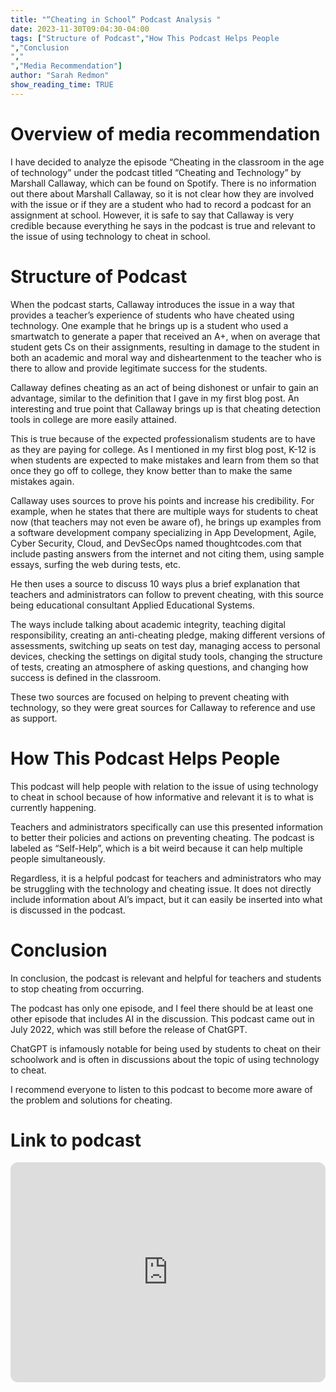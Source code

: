 ```yaml
---
title: "“Cheating in School” Podcast Analysis "
date: 2023-11-30T09:04:30-04:00
tags: ["Structure of Podcast","How This Podcast Helps People
","Conclusion
","
","Media Recommendation"]
author: "Sarah Redmon"
show_reading_time: TRUE
---
```


# Overview of media recommendation  

I have decided to analyze the episode “Cheating in the classroom in the age of technology” under the podcast titled “Cheating and Technology” by Marshall Callaway, which can be found on Spotify. There is no information out there about Marshall Callaway, so it is not clear how they are involved with the issue or if they are a student who had to record a podcast for an assignment at school. However, it is safe to say that Callaway is very credible because everything he says in the podcast is true and relevant to the issue of using technology to cheat in school.

# Structure of Podcast

When the podcast starts, Callaway introduces the issue in a way that provides a teacher’s experience of students who have cheated using technology. One example that he brings up is a student who used a smartwatch to generate a paper that received an A+, when on average that student gets Cs on their assignments, resulting in damage to the student in both an academic and moral way and disheartenment to the teacher who is there to allow and provide legitimate success for the students.

Callaway defines cheating as an act of being dishonest or unfair to gain an advantage, similar to the definition that I gave in my first blog post. An interesting and true point that Callaway brings up is that cheating detection tools in college are more easily attained.

This is true because of the expected professionalism students are to have as they are paying for college. As I mentioned in my first blog post, K-12 is when students are expected to make mistakes and learn from them so that once they go off to college, they know better than to make the same mistakes again.

Callaway uses sources to prove his points and increase his credibility. For example, when he states that there are multiple ways for students to cheat now (that teachers may not even be aware of), he brings up examples from a software development company specializing in App Development, Agile, Cyber Security, Cloud, and DevSecOps named thoughtcodes.com that include pasting answers from the internet and not citing them, using sample essays, surfing the web during tests, etc.

He then uses a source to discuss 10 ways plus a brief explanation that teachers and administrators can follow to prevent cheating, with this source being educational consultant Applied Educational Systems.

The ways include talking about academic integrity, teaching digital responsibility, creating an anti-cheating pledge, making different versions of assessments, switching up seats on test day, managing access to personal devices, checking the settings on digital study tools, changing the structure of tests, creating an atmosphere of asking questions, and changing how success is defined in the classroom.

These two sources are focused on helping to prevent cheating with technology, so they were great sources for Callaway to reference and use as support.

 # How This Podcast Helps People

This podcast will help people with relation to the issue of using technology to cheat in school because of how informative and relevant it is to what is currently happening.

Teachers and administrators specifically can use this presented information to better their policies and actions on preventing cheating. The podcast is labeled as “Self-Help”, which is a bit weird because it can help multiple people simultaneously.

Regardless, it is a helpful podcast for teachers and administrators who may be struggling with the technology and cheating issue. It does not directly include information about AI’s impact, but it can easily be inserted into what is discussed in the podcast.

# Conclusion

In conclusion, the podcast is relevant and helpful for teachers and students to stop cheating from occurring.

The podcast has only one episode, and I feel there should be at least one other episode that includes AI in the discussion. This podcast came out in July 2022, which was still before the release of ChatGPT.

ChatGPT is infamously notable for being used by students to cheat on their schoolwork and is often in discussions about the topic of using technology to cheat.

I recommend everyone to listen to this podcast to become more aware of the problem and solutions for cheating.

# Link to podcast

<iframe style="border-radius:12px" src="https://open.spotify.com/embed/episode/0X2DnbKGssdubsm9IyoylJ?utm_source=generator" width="100%" height="352" frameBorder="0" allowfullscreen="" allow="autoplay; clipboard-write; encrypted-media; fullscreen; picture-in-picture" loading="lazy"></iframe>